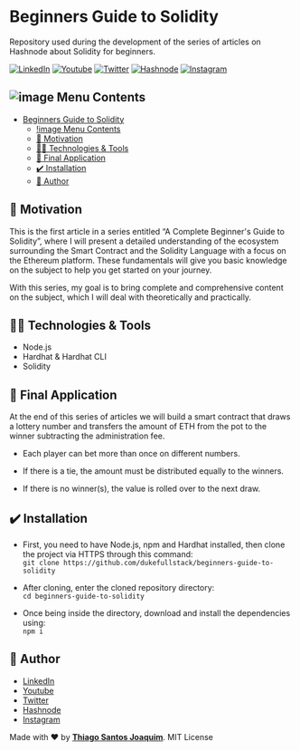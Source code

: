 # Beginners Guide to Solidity
Repository used during the development of the series of articles on Hashnode about Solidity for beginners.

[![LinkedIn](https://img.shields.io/static/v1?label=LinkedIn&message=%20&color=blue&logo=LinkedIn&style=flat-square&logoColor=white)](https://www.linkedin.com/in/dukefullstack/)
[![Youtube](https://img.shields.io/static/v1?label=Youtube&message=%20&color=blue&logo=Youtube&style=flat-square&logoColor=white)](https://www.youtube.com/channel/UCW3sXP1YBfvDB3_B_7-mldw)
[![Twitter](https://img.shields.io/static/v1?label=Twitter&message=%20&color=blue&logo=Twitter&style=flat-square&logoColor=white)](https://twitter.com/dukefullstack)
[![Hashnode](https://img.shields.io/static/v1?label=Hashnode&message=%20&color=blue&logo=Hashnode&style=flat-square&logoColor=white)](https://dukefs.hashnode.dev/)
[![Instagram](https://img.shields.io/static/v1?label=Instagram&message=%20&color=blue&logo=Instagram&style=flat-square&logoColor=white)](https://www.instagram.com/dukefullstack/)

## ![image](https://github.com/dukefullstack/store-app-castore/blob/assets/assets/octohub.png?raw=true) Menu Contents

- [Beginners Guide to Solidity](#beginners-guide-to-solidity)
  - [!image Menu Contents](#-menu-contents)
  - [:pushpin: Motivation](#pushpin-motivation)
  - [:man_technologist: Technologies & Tools](#man_technologist-technologies--tools)
  - [:iphone: Final Application](#iphone-final-application)
  - [:heavy_check_mark: Installation](#heavy_check_mark-installation)
  - [:pencil: Author](#pencil-author)

## :pushpin: Motivation

This is the first article in a series entitled “A Complete Beginner's Guide to Solidity”, where I will present a detailed understanding of the ecosystem surrounding the Smart Contract and the Solidity Language with a focus on the Ethereum platform. These fundamentals will give you basic knowledge on the subject to help you get started on your journey.

With this series, my goal is to bring complete and comprehensive content on the subject, which I will deal with theoretically and practically.

## :man_technologist: Technologies & Tools

- Node.js
- Hardhat & Hardhat CLI
- Solidity

## :iphone: Final Application

At the end of this series of articles we will build a smart contract that draws a lottery number and transfers the amount of ETH from the pot to the winner subtracting the administration fee.

- Each player can bet more than once on different numbers.

- If there is a tie, the amount must be distributed equally to the winners.

- If there is no winner(s), the value is rolled over to the next draw.

## :heavy_check_mark: Installation

- First, you need to have Node.js, npm and Hardhat installed, then clone the project via HTTPS through this command:</br>
    `git clone https://github.com/dukefullstack/beginners-guide-to-solidity`

- After cloning, enter the cloned repository directory:</br>
    `cd beginners-guide-to-solidity`

- Once being inside the directory, download and install the dependencies using:</br>
    `npm i`

## :pencil: Author

- <a href="https://www.linkedin.com/in/dukefullstack/" target="_blank">LinkedIn</a>
- <a href="https://www.youtube.com/channel/UCW3sXP1YBfvDB3_B_7-mldw" target="_blank">Youtube</a>
- <a href="https://twitter.com/dukefullstack" target="_blank">Twitter</a>
- <a href="https://dukefs.hashnode.dev/" target="_blank">Hashnode</a>
- <a href="https://www.instagram.com/dukefullstack/" target="_blank">Instagram</a>


Made with :heart: by <a href="https://www.linkedin.com/in/dukefullstack/">**Thiago Santos Joaquim**</a>. MIT License

